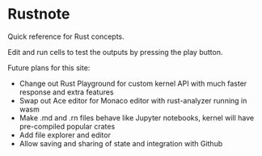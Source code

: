 # Rustnote
Quick reference for Rust concepts.

Edit and run cells to test the outputs by pressing the play button.


Future plans for this site:

- Change out Rust Playground for custom kernel API with much faster response and extra features
- Swap out Ace editor for Monaco editor with rust-analyzer running in wasm
- Make .md and .rn files behave like Jupyter notebooks, kernel will have pre-compiled popular crates
- Add file explorer and editor
- Allow saving and sharing of state and integration with Github
